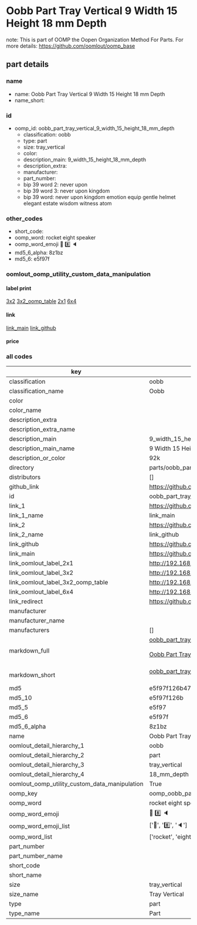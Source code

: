 # Oobb Part Tray Vertical 9 Width 15 Height 18 mm Depth  

note: This is part of OOMP the Oopen Organization Method For Parts. For more details: https://github.com/oomlout/oomp_base

##  part details
  







### name
* name: Oobb Part Tray Vertical 9 Width 15 Height 18 mm Depth
* name_short: 
### id
* oomp_id: oobb_part_tray_vertical_9_width_15_height_18_mm_depth
  * classification: oobb
  * type: part
  * size: tray_vertical
  * color: 
  * description_main: 9_width_15_height_18_mm_depth
  * description_extra: 
  * manufacturer: 
  * part_number: 
  * bip 39 word 2: never upon
  * bip 39 word 3: never upon kingdom
  * bip 39 word: never upon kingdom emotion equip gentle helmet elegant estate wisdom witness atom

### other_codes
* short_code: 
* oomp_word: rocket eight speaker
* oomp_word_emoji :rocket: :eight: :speaker:
* md5_6_alpha: 8z1bz
* md5_6: e5f97f






### oomlout_oomp_utility_custom_data_manipulation
#### label print
[3x2](http://192.168.1.245:1112/?label=oomp%208z1bz)
[3x2_oomp_table](http://192.168.1.108:1112/?label=oomp%208z1bz)
[2x1](http://192.168.1.242:1112/?label=oomp%208z1bz)
[6x4](http://192.168.1.55:1112/?label=oomp%208z1bz)    

#### link

[link_main](https://github.com/oomlout/oomlout_oomp_version_1_messy/tree/main/parts/oobb_part_tray_vertical_9_width_15_height_18_mm_depth) [link_github](https://github.com/oomlout/oomlout_oomp_version_1_messy/tree/main/parts/oobb_part_tray_vertical_9_width_15_height_18_mm_depth)                             

#### price







### all codes 
| key | value |  
| --- | --- |  
| classification | oobb |  
| classification_name | Oobb |  
| color |  |  
| color_name |  |  
| description_extra |  |  
| description_extra_name |  |  
| description_main | 9_width_15_height_18_mm_depth |  
| description_main_name | 9 Width 15 Height 18 mm Depth |  
| description_or_color | 92k |  
| directory | parts/oobb_part_tray_vertical_9_width_15_height_18_mm_depth |  
| distributors | [] |  
| github_link | https://github.com/oomlout/oomlout_oomp_part_src/tree/main/parts/oobb_part_tray_vertical_9_width_15_height_18_mm_depth |  
| id | oobb_part_tray_vertical_9_width_15_height_18_mm_depth |  
| link_1 | https://github.com/oomlout/oomlout_oomp_version_1_messy/tree/main/parts/oobb_part_tray_vertical_9_width_15_height_18_mm_depth |  
| link_1_name | link_main |  
| link_2 | https://github.com/oomlout/oomlout_oomp_version_1_messy/tree/main/parts/oobb_part_tray_vertical_9_width_15_height_18_mm_depth |  
| link_2_name | link_github |  
| link_github | https://github.com/oomlout/oomlout_oomp_version_1_messy/tree/main/parts/oobb_part_tray_vertical_9_width_15_height_18_mm_depth |  
| link_main | https://github.com/oomlout/oomlout_oomp_version_1_messy/tree/main/parts/oobb_part_tray_vertical_9_width_15_height_18_mm_depth |  
| link_oomlout_label_2x1 | http://192.168.1.242:1112/?label=oomp%208z1bz |  
| link_oomlout_label_3x2 | http://192.168.1.245:1112/?label=oomp%208z1bz |  
| link_oomlout_label_3x2_oomp_table | http://192.168.1.108:1112/?label=oomp%208z1bz |  
| link_oomlout_label_6x4 | http://192.168.1.55:1112/?label=oomp%208z1bz |  
| link_redirect | https://github.com/oomlout/oomlout_oomp_version_1_messy/tree/main/parts/oobb_part_tray_vertical_9_width_15_height_18_mm_depth |  
| manufacturer |  |  
| manufacturer_name |  |  
| manufacturers | [] |  
| markdown_full | [oobb_part_tray_vertical_9_width_15_height_18_mm_depth](none)<br>[](none)<br>[Oobb Part Tray Vertical 9 Width 15 Height 18 Mm Depth](none)<br><br> |  
| markdown_short | [oobb_part_tray_vertical_9_width_15_height_18_mm_depth](none)<br><br> |  
| md5 | e5f97f126b478d5d84a6148cf57bbca8 |  
| md5_10 | e5f97f126b |  
| md5_5 | e5f97 |  
| md5_6 | e5f97f |  
| md5_6_alpha | 8z1bz |  
| name | Oobb Part Tray Vertical 9 Width 15 Height 18 mm Depth |  
| oomlout_detail_hierarchy_1 | oobb |  
| oomlout_detail_hierarchy_2 | part |  
| oomlout_detail_hierarchy_3 | tray_vertical |  
| oomlout_detail_hierarchy_4 | 18_mm_depth |  
| oomlout_oomp_utility_custom_data_manipulation | True |  
| oomp_key | oomp_oobb_part_tray_vertical_9_width_15_height_18_mm_depth |  
| oomp_word | rocket eight speaker |  
| oomp_word_emoji | :rocket: :eight: :speaker: |  
| oomp_word_emoji_list | [':rocket:', ':eight:', ':speaker:'] |  
| oomp_word_list | ['rocket', 'eight', 'speaker'] |  
| part_number |  |  
| part_number_name |  |  
| short_code |  |  
| short_name |  |  
| size | tray_vertical |  
| size_name | Tray Vertical |  
| type | part |  
| type_name | Part |  
